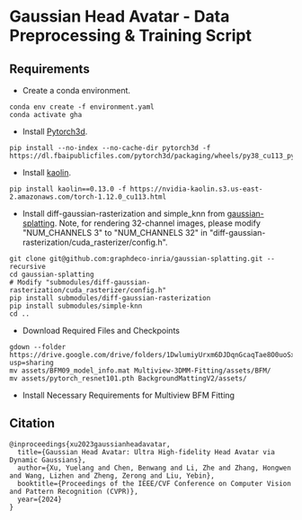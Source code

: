 # Gaussian Head Avatar - Data Preprocessing & Training Script

## Requirements

* Create a conda environment.
```
conda env create -f environment.yaml
conda activate gha
```
* Install [Pytorch3d](https://github.com/facebookresearch/pytorch3d).
```
pip install --no-index --no-cache-dir pytorch3d -f https://dl.fbaipublicfiles.com/pytorch3d/packaging/wheels/py38_cu113_pyt1120/download.html
```
* Install [kaolin](https://github.com/NVIDIAGameWorks/kaolin).
```
pip install kaolin==0.13.0 -f https://nvidia-kaolin.s3.us-east-2.amazonaws.com/torch-1.12.0_cu113.html
```
* Install diff-gaussian-rasterization and simple_knn from [gaussian-splatting](https://github.com/graphdeco-inria/gaussian-splatting). Note, for rendering 32-channel images, please modify "NUM_CHANNELS 3" to "NUM_CHANNELS 32" in "diff-gaussian-rasterization/cuda_rasterizer/config.h".
```
git clone git@github.com:graphdeco-inria/gaussian-splatting.git --recursive
cd gaussian-splatting
# Modify "submodules/diff-gaussian-rasterization/cuda_rasterizer/config.h"
pip install submodules/diff-gaussian-rasterization
pip install submodules/simple-knn
cd ..
```
* Download Required Files and Checkpoints
```
gdown --folder https://drive.google.com/drive/folders/1DwlumiyUrxm6DJDqnGcaqTae8O0uoSxZ?usp=sharing
mv assets/BFM09_model_info.mat Multiview-3DMM-Fitting/assets/BFM/
mv assets/pytorch_resnet101.pth BackgroundMattingV2/assets/
```

* Install Necessary Requirements for Multiview BFM Fitting


## Citation
```
@inproceedings{xu2023gaussianheadavatar,
  title={Gaussian Head Avatar: Ultra High-fidelity Head Avatar via Dynamic Gaussians},
  author={Xu, Yuelang and Chen, Benwang and Li, Zhe and Zhang, Hongwen and Wang, Lizhen and Zheng, Zerong and Liu, Yebin},
  booktitle={Proceedings of the IEEE/CVF Conference on Computer Vision and Pattern Recognition (CVPR)},
  year={2024}
}